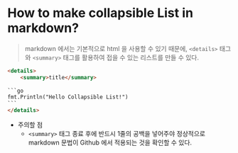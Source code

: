 # How to make collapsible List in markdown?

> markdown 에서는 기본적으로 html 을 사용할 수 있기 때문에, `<details>` 태그와 `<summary>` 태그를 활용하여 접을 수 있는 리스트를 만들 수 있다.

```html
<details>
	<summary>title</summary>
    
​```go
fmt.Println("Hello Collapsible List!")
​```
</details>
```

- 주의할 점
  - `<summary>` 태그 종료 후에 반드시 1줄의 공백을 넣어주야 정상적으로 markdown 문법이 Github 에서 적용되는 것을 확인할 수 있다.